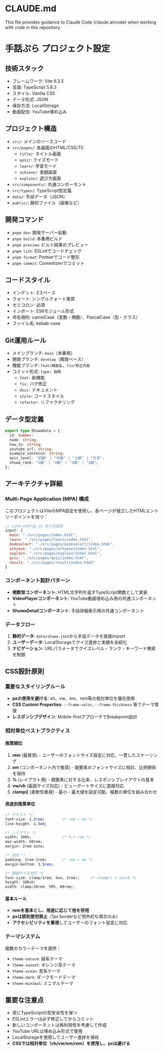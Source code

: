 # CLAUDE.md

This file provides guidance to Claude Code (claude.ai/code) when working with code in this repository.

# 手話ぷら プロジェクト設定

## 技術スタック

- フレームワーク: Vite 6.3.5
- 言語: TypeScript 5.8.3
- スタイル: Vanilla CSS
- データ形式: JSON
- 保存方法: LocalStorage
- 動画配信: YouTube埋め込み

## プロジェクト構造

- `src/`: メインのソースコード
- `src/pages/`: 各画面のHTML/CSS/TS
  - `title/`: タイトル画面
  - `quiz/`: クイズモード
  - `learn/`: 学習モード
  - `achieve/`: 実績画面
  - `explain/`: 遊び方画面
- `src/components/`: 共通コンポーネント
- `src/types/`: TypeScript型定義
- `data/`: 手話データ（JSON）
- `public/`: 静的ファイル（画像など）

## 開発コマンド

- `pnpm dev`: 開発サーバー起動
- `pnpm build`: 本番用ビルド
- `pnpm preview`: ビルド結果のプレビュー
- `pnpm lint`: ESLintでコードチェック
- `pnpm format`: Prettierでコード整形
- `pnpm commit`: Commitizenでコミット

## コードスタイル

- インデント: 2スペース
- クォート: シングルクォート推奨
- セミコロン: 必須
- インポート: ES6モジュール形式
- 命名規則: camelCase（変数・関数）、PascalCase（型・クラス）
- ファイル名: kebab-case

## Git運用ルール

- メインブランチ: `main`（本番用）
- 開発ブランチ: `develop`（開発ベース）
- 機能ブランチ: `feat/機能名`、`fix/修正内容`
- コミット形式: `type: 説明`
  - `feat:` 新機能
  - `fix:` バグ修正
  - `docs:` ドキュメント
  - `style:` コードスタイル
  - `refactor:` リファクタリング

## データ型定義

```typescript
export type ShuwaData = {
  id: number;
  name: string;
  how_to: string;
  youtube_url: string;
  example_sentence: string;
  quiz_level: "初級" | "中級" | "上級" | "方言";
  shuwa_rank: "5級" | "4級" | "3級" | "2級";
};
```

## アーキテクチャ詳細

### Multi-Page Application (MPA) 構成
このプロジェクトはViteのMPA設定を使用し、各ページが独立したHTMLエントリーポイントを持つ：

```javascript
// vite.config.js の入力設定
input: {
  main: "./src/pages/index.html",
  learn: "./src/pages/learn/index.html",
  modeselect: "./src/pages/modeselect/index.html",
  achieve: "./src/pages/achieve/index.html",
  explain: "./src/pages/explain/index.html",
  quiz: "./src/pages/quiz/index.html",
  result: "./src/pages/result/index.html"
}
```

### コンポーネント設計パターン
- **関数型コンポーネント**: HTML文字列を返すTypeScript関数として実装
- **VideoPlayerコンポーネント**: YouTube動画埋め込み用の共通コンポーネント
- **ShuwaDetailコンポーネント**: 手話詳細表示用の共通コンポーネント

### データフロー
1. **静的データ**: `data/shuwa.json`から手話データを直接import
2. **ユーザーデータ**: LocalStorageでクイズ進捗と実績を永続化
3. **ナビゲーション**: URLパラメータでクイズレベル・ランク・キーワード検索を制御

## CSS設計原則

### 重要なスタイリングルール
- **pxの使用を避ける**: vh、vw、em、rem等の相対単位を優先使用
- **CSS Custom Properties**: `--frame-color`, `--frame-thickness` 等でテーマ管理
- **レスポンシブデザイン**: Mobile-firstアプローチでBreakpoint設計

### 相対単位ベストプラクティス

#### 推奨順位
1. **rem** (最推奨) - ユーザーのフォントサイズ設定に対応、一貫したスケーリング
2. **em** (コンポーネント内で推奨) - 親要素のフォントサイズに相対、比例関係を保持
3. **%** (レイアウト用) - 親要素に対する比率、レスポンシブレイアウトの基本
4. **vw/vh** (画面サイズ対応) - ビューポートサイズに直接対応
5. **clamp()** (柔軟性重視) - 最小・最大値を設定可能、複数の単位を組み合わせ

#### 用途別推奨単位
```css
/* テキスト */
font-size: 1.2rem;        /* rem > em */
line-height: 1.5em;

/* レイアウト */
width: 100%;              /* % > rem */
max-width: 60rem;
margin: 2rem auto;

/* 余白 */
padding: 1rem 2rem;       /* rem > em */
margin-bottom: 1.5rem;

/* 画面サイズ対応 */
font-size: clamp(1rem, 4vw, 2rem);     /* clamp() > vw/vh */
height: 100vh;
width: clamp(20rem, 50%, 60rem);
```

#### 基本ルール
- **remを基本とし、用途に応じて他を併用**
- **pxは原則使用禁止**（1px borderなど例外的な場合のみ）
- **アクセシビリティを重視**してユーザーのフォント設定に対応

### テーマシステム
複数のカラーテーマを提供：
- `theme-nature`: 緑系テーマ
- `theme-sunset`: オレンジ系テーマ  
- `theme-ocean`: 青系テーマ
- `theme-dark`: ダークモードテーマ
- `theme-minimal`: ミニマルテーマ

## 重要な注意点

- 常にTypeScriptの型安全性を保つ
- ESLintエラーは必ず修正してからコミット
- 新しいコンポーネントは再利用性を考慮して作成
- YouTube URLは埋め込み形式で使用
- LocalStorageを使用してユーザー進捗を保存
- **CSSでは相対単位（vh/vw/em/rem）を使用し、pxは避ける**
